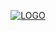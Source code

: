 <p align="center">
<a href="https://on-linedigital.ml" target="__blank">
 <picture>
  <source media="(prefers-color-scheme: dark)" srcset="https://user-images.githubusercontent.com/80414685/179305056-2871185d-2f91-4f1d-89be-f244155bdc2d.svg">
  <source media="(prefers-color-scheme: light)" srcset="https://user-images.githubusercontent.com/80414685/179305053-91768d49-b576-4258-b94e-74aa8595e3de.svg">
  <img alt="LOGO" src="https://user-images.githubusercontent.com/80414685/179305056-2871185d-2f91-4f1d-89be-f244155bdc2d.svg">
</picture>
</a>
</p>
